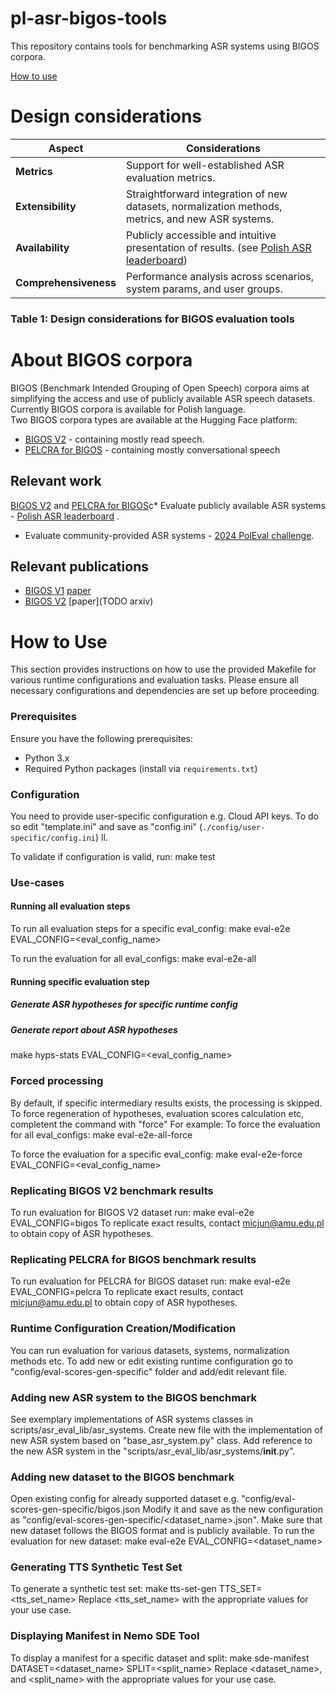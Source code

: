 # pl-asr-bigos-tools
This repository contains tools for benchmarking ASR systems using BIGOS corpora. <br>

[How to use](#how-to-use)
# Design considerations

| Aspect              | Considerations                                                                            |
|---------------------|-------------------------------------------------------------------------------------------|
| **Metrics**         | Support for well-established ASR evaluation metrics.                                      |
| **Extensibility**   | Straightforward integration of new datasets, normalization methods, metrics, and new ASR systems. |
| **Availability**    | Publicly accessible and intuitive presentation of results. (see [Polish ASR leaderboard](https://huggingface.co/spaces/amu-cai/pl-asr-leaderboard))                                |
| **Comprehensiveness** | Performance analysis across scenarios, system params, and user groups.                  |
### Table 1: Design considerations for BIGOS evaluation tools

# About BIGOS corpora
BIGOS (Benchmark Intended Grouping of Open Speech) corpora aims at simplifying the access and use of publicly available ASR speech datasets.<br>
Currently BIGOS corpora is available for Polish language.<br>
Two BIGOS corpora types are available at the Hugging Face platform: <br>
* [BIGOS V2](https://huggingface.co/datasets/amu-cai/pl-asr-bigos-v2) - containing mostly read speech.<br>
* [PELCRA for BIGOS](https://huggingface.co/datasets/pelcra/pl-asr-pelcra-for-bigos) - containing mostly conversational speech<br>

## Relevant work
[BIGOS V2](https://huggingface.co/datasets/amu-cai/pl-asr-bigos-v2) and [PELCRA for BIGOS](https://huggingface.co/datasets/pelcra/pl-asr-pelcra-for-bigos)c* Evaluate publicly available ASR systems - [Polish ASR leaderboard](https://huggingface.co/spaces/amu-cai/pl-asr-leaderboard) .<br>
* Evaluate community-provided ASR systems - [2024 PolEval challenge](https://beta.poleval.pl/gonito/challenge/2024-asr-bigos).<br>

## Relevant publications
* [BIGOS V1](https://huggingface.co/datasets/michaljunczyk/pl-asr-bigos) [paper](https://annals-csis.org/proceedings/2023/drp/pdf/1609.pdf)<br>
* [BIGOS V2](https://huggingface.co/datasets/amu-cai/pl-asr-bigos-v2) [paper](TODO arxiv)<br>

# How to Use
This section provides instructions on how to use the provided Makefile for various runtime configurations and evaluation tasks. 
Please ensure all necessary configurations and dependencies are set up before proceeding.

### Prerequisites
Ensure you have the following prerequisites:
- Python 3.x
- Required Python packages (install via `requirements.txt`)

### Configuration
You need to provide user-specific configuration e.g. Cloud API keys.
To do so edit "template.ini" and save as "config.ini" (`./config/user-specific/config.ini`)
ll.

To validate if configuration is valid, run: make test

### Use-cases
#### Running all evaluation steps
To run all evaluation steps for a specific eval_config:
make eval-e2e EVAL_CONFIG=<eval_config_name>

To run the evaluation for all eval_configs:
make eval-e2e-all

#### Running specific evaluation step
##### Generate ASR hypotheses for specific runtime config


##### Generate report about ASR hypotheses 
make hyps-stats EVAL_CONFIG=<eval_config_name>

#####

#####

### Forced processing
By default, if specific intermediary results exists, the processing is skipped.
To force regeneration of hypotheses, evaluation scores calculation etc, completent the command with "force"
For example:
To force the evaluation for all eval_configs:
make eval-e2e-all-force

To force the evaluation for a specific eval_config:
make eval-e2e-force EVAL_CONFIG=<eval_config_name>

### Replicating BIGOS V2 benchmark results 
To run evaluation for BIGOS V2 dataset run:
make eval-e2e EVAL_CONFIG=bigos
To replicate exact results, contact micjun@amu.edu.pl to obtain copy of ASR hypotheses.

### Replicating PELCRA for BIGOS benchmark results
To run evaluation for PELCRA for BIGOS dataset run:
make eval-e2e EVAL_CONFIG=pelcra
To replicate exact results, contact micjun@amu.edu.pl to obtain copy of ASR hypotheses.

### Runtime Configuration Creation/Modification
You can run evaluation for various datasets, systems, normalization methods etc.
To add new or edit existing runtime configuration go to "config/eval-scores-gen-specific" folder and add/edit relevant file.

### Adding new ASR system to the BIGOS benchmark
See exemplary implementations of ASR systems classes in scripts/asr_eval_lib/asr_systems.
Create new file with the implementation of new ASR system based on "base_asr_system.py" class.
Add reference to the new ASR system in the "scripts/asr_eval_lib/asr_systems/__init__.py".

### Adding new dataset to the BIGOS benchmark
Open existing config for already supported dataset e.g. "config/eval-scores-gen-specific/bigos.json
Modify it and save as the new configuration as "config/eval-scores-gen-specific/<dataset_name>.json".
Make sure that new dataset follows the BIGOS format and is publicly available.
To run the evaluation for new dataset:
make eval-e2e EVAL_CONFIG=<dataset_name>
### Generating TTS Synthetic Test Set 
To generate a synthetic test set:
make tts-set-gen TTS_SET=<tts_set_name>
Replace <tts_set_name> with the appropriate values for your use case.

### Displaying Manifest in Nemo SDE Tool
To display a manifest for a specific dataset and split:
make sde-manifest DATASET=<dataset_name> SPLIT=<split_name>
Replace <dataset_name>, and <split_name>  with the appropriate values for your use case.

